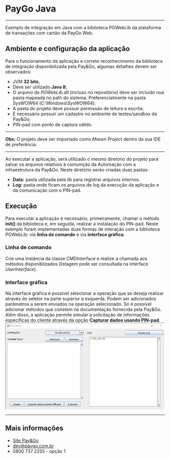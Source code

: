 # PayGo Java
---
Exemplo de integração em Java com a biblioteca PGWebLib da plataforma de transações com cartão da PayGo Web.

## Ambiente e configuração da aplicação

Para o funcionamento da aplicação e correto reconhecimento da biblioteca de integração disponibilizada pela Pay&Go, algumas detalhes devem ser observados:
* JVM **32 bits**;
* Deve ser utilizado **Java 8**;
* O arquivo da *PGWebLib.dll* (incluso no repositório) deve ser incluído nua pasta mapeada no path do sistema. Preferencialmente na pasta SysWOW64 (*C:\Windows\SysWOW64*);
* A pasta do projeto deve possuir permissão de leitura e escrita;
* É necessário possuir um cadastro no ambiente de testes/sandbox da Pay&Go;
* PIN-pad com ponto de captura válido.

---

**Obs:** O projeto deve ser importado como *Maven Project* dentro da sua IDE de preferência.

----

Ao executar a aplicação, será utilizado o mesmo diretório do projeto para salvar os arquivos relativos à comunição da Automação com a infraestrutura da Pay&Go. Neste diretório serão criadas duas pastas:
* __Data:__ pasta utilizada pela lib para registrar arquivos internos.
* __Log:__ pasta onde ficam os arquivos de log da execução da aplicação e da comunicação com o PIN-pad.

## Execução

Para executar a aplicação é necessário, primeiramente, chamar o método **init()** da biblioteca e, em seguida, realizar a instalação do PIN-pad.
Neste exemplo foram implementadas duas formas de interação com a biblioteca PGWebLib: via **linha de comando** e via **interface gráfica**.

### Linha de comando
Crie uma instância da classe CMDInterface e realize a chamada aos métodos disponiblizados (listagem pode ser consultada na interface *UserInterface*).

### Interface gráfica
Na interface gráfica é possível selecionar a operação que se deseja realizar através do seletor na parte superior a esquerda.
Podem ser adicionados parâmetros a serem enviados na operação selecionado. Só é possível adicionar métodos que constem na documentação fornecida pela Pay&Go.
Além disso, a aplicação permite simular a solicitação de informações específicas do cliente através da opção **Capturar dados usando PIN-pad**.
![Interface gráfica](ui.png)

---

## Mais informações

- [Site Pay&Go](https://www.paygo.com.br)
- [dev@paygo.com.br](dev@paygo.com.br)
- 0800 737 2255 - opção 1